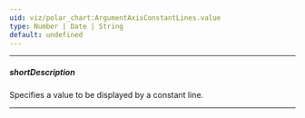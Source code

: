 ```yaml
---
uid: viz/polar_chart:ArgumentAxisConstantLines.value
type: Number | Date | String
default: undefined
---
```

---
##### shortDescription
Specifies a value to be displayed by a constant line.

---
